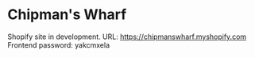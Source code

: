 # Chipman's Wharf
Shopify site in development. URL: https://chipmanswharf.myshopify.com Frontend password: yakcmxela